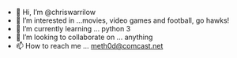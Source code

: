 - 👋 Hi, I’m @chriswarrilow
- 👀 I’m interested in ...movies, video games and football, go hawks!
- 🌱 I’m currently learning ... python 3
- 💞️ I’m looking to collaborate on ... anything
- 📫 How to reach me ... meth0d@comcast.net

<!---
chriswarrilow/chriswarrilow is a ✨ special ✨ repository because its `README.md` (this file) appears on your GitHub profile.
You can click the Preview link to take a look at your changes.
--->
